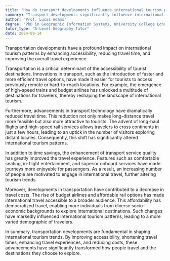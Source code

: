 ```yaml
---
title: "How do transport developments influence international tourism patterns?"
summary: "Transport developments significantly influence international tourism patterns by enhancing accessibility, reducing travel time, and improving travel experience."
author: "Prof. Lucas Adams"
degree: "PhD in Geographic Information Systems, University College London"
tutor_type: "A-Level Geography Tutor"
date: 2024-09-14
---
```


Transportation developments have a profound impact on international tourism patterns by enhancing accessibility, reducing travel time, and improving the overall travel experience.

Transportation is a critical determinant of the accessibility of tourist destinations. Innovations in transport, such as the introduction of faster and more efficient travel options, have made it easier for tourists to access previously remote or hard-to-reach locations. For example, the emergence of high-speed trains and budget airlines has unlocked a multitude of destinations for travelers, thereby reshaping the landscape of international tourism.

Furthermore, advancements in transport technology have dramatically reduced travel time. This reduction not only makes long-distance travel more feasible but also more attractive to tourists. The advent of long-haul flights and high-speed rail services allows travelers to cross continents in just a few hours, leading to an uptick in the number of visitors exploring distant locales. Consequently, this shift has significantly altered international tourism patterns.

In addition to time savings, the enhancement of transport service quality has greatly improved the travel experience. Features such as comfortable seating, in-flight entertainment, and superior onboard services have made journeys more enjoyable for passengers. As a result, an increasing number of people are motivated to engage in international travel, further altering tourism trends.

Moreover, developments in transportation have contributed to a decrease in travel costs. The rise of budget airlines and affordable rail options has made international travel accessible to a broader audience. This affordability has democratized travel, enabling more individuals from diverse socio-economic backgrounds to explore international destinations. Such changes have markedly influenced international tourism patterns, leading to a more varied demographic of travelers.

In summary, transportation developments are fundamental in shaping international tourism trends. By improving accessibility, shortening travel times, enhancing travel experiences, and reducing costs, these advancements have significantly transformed how people travel and the destinations they choose to explore.
    